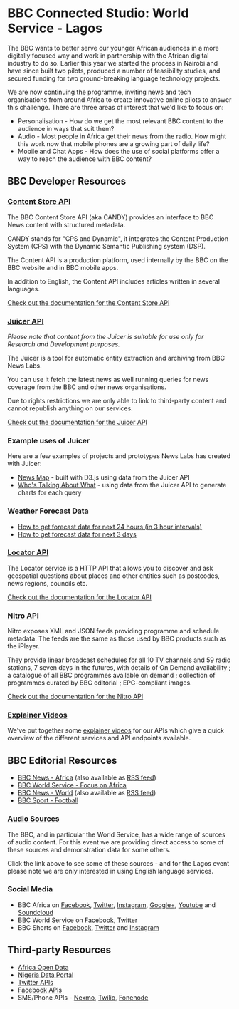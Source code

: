 # BBC Connected Studio: World Service - Lagos

<p class="lead">
The BBC wants to better serve our younger African audiences in a more digitally focused way and work in partnership with the African digital industry to do so.  Earlier this year we started the process in Nairobi and have since built two pilots, produced a number of feasibility studies, and secured funding for two ground-breaking language technology projects.
</p>
<p class="lead">
We are now continuing the programme, inviting news and tech organisations from around Africa to create innovative online pilots to answer this challenge. There are three areas of interest that we'd like to focus on:
</p>

<ul>
<li>Personalisation - How do we get the most relevant BBC content to the audience in ways that suit them?</li>
<li>Audio - Most people in Africa get their news from the radio. How might this work now that mobile phones are a growing part of daily life?</li>
<li>Mobile and Chat Apps - How does the use of social platforms offer a way to reach the audience with BBC content?</li>
</ul>

## BBC Developer Resources
 
### [Content Store API](CANDY.html)
 
The BBC Content Store API (aka CANDY) provides an interface to BBC News content with structured metadata.
 
CANDY stands for "CPS and Dynamic", it integrates the Content Production System (CPS) with the Dynamic Semantic Publishing system (DSP).
 
The Content API is a production platform, used internally by the BBC on the BBC website and in BBC mobile apps.
 
In addition to English, the Content API includes articles written in several languages.
 
[Check out the documentation for the Content Store API](CANDY.html)

### [Juicer API](Juicer-2.html)

*Please note that content from the Juicer is suitable for use only for Research and Development purposes.*

The Juicer is a tool for automatic entity extraction and archiving from BBC News Labs.

You can use it fetch the latest news as well running queries for news coverage from the BBC and other news organisations.

Due to rights restrictions we are only able to link to third-party content and cannot republish anything on our services.

[Check out the documentation for the Juicer API](Juicer.html)

### Example uses of Juicer
Here are a few examples of projects and prototypes News Labs has created with Juicer:

* [News Map](http://newsmap.bbcnewslabs.co.uk) - built with D3.js using data from the Juicer API
* [Who's Talking About What](http://wat.bbcnewslabs.co.uk) - using data from the Juicer API to generate charts for each query
 
### Weather Forecast Data
 
* [How to get forecast data for next 24 hours (in 3 hour intervals)](Weather-3-Hourly-Forecast.html)
* [How to get forecast data for next 3 days](Weather-3-Day-Forecast.html)

### [Locator API](Locator.html)
 
The Locator service is a HTTP API that allows you to discover and ask geospatial questions about places and other entities such as postcodes, news regions, councils etc.
 
[Check out the documentation for the Locator API](Locator.html)
 
### [Nitro API](Nitro.html)
 
Nitro exposes XML and JSON feeds providing programme and schedule metadata. The feeds are the same as those used by BBC products such as the iPlayer.

They provide linear broadcast schedules for all 10 TV channels and 59 radio stations, 7 seven days in the futures, with details of On Demand availability ; a catalogue of all BBC programmes available on demand ; collection of programmes curated by BBC editorial ; EPG-compliant images.

[Check out the documentation for the Nitro API](Nitro.html)

### [<i class="fa fa-youtube"></i> Explainer Videos](Videos.html)

We've put together some [explainer videos](Videos.html) for our APIs which give a quick overview of the different services and API endpoints available.

## BBC Editorial Resources

* [BBC News - Africa](http://www.bbc.co.uk/news/world/africa) (also available as [RSS feed](http://feeds.bbci.co.uk/news/world/africa/rss.xml))
* [BBC World Service - Focus on Africa](http://www.bbc.co.uk/programmes/p00gbjvb)
* [BBC News - World](http://www.bbc.co.uk/news/world/) (also available as [RSS feed](http://feeds.bbci.co.uk/news/rss.xml?edition=int))
* [BBC Sport - Football](http://www.bbc.co.uk/sport/0/football/)

### [Audio Sources](Audio.html)

The BBC, and in particular the World Service, has a wide range of sources of audio content. For this event we are providing direct access to some of these sources and demonstration data for some others.

Click the link above to see some of these sources - and for the Lagos event please note we are only interested in using English language services.

### Social Media

* BBC Africa on [Facebook](https://www.facebook.com/bbcafrica), [Twitter](https://twitter.com/BBCAfrica), [Instagram](http://instagram.com/bbcafrica), [Google+](https://plus.google.com/+BBCAfrica), [Youtube](https://www.youtube.com/user/bbcafrica) and [Soundcloud](https://soundcloud.com/bbcafrica)
* BBC World Service on [Facebook](https://www.facebook.com/bbcworldservice), [Twitter](https://twitter.com/BBCWorld)
* BBC Shorts on [Facebook](https://www.facebook.com/bbcshorts), [Twitter](https://twitter.com/bbcshorts) and [Instagram](https://www.instagram.com/bbcnews/)

## Third-party Resources

* [Africa Open Data](http://africaopendata.org/)
* [Nigeria Data Portal](http://nigeria.opendataforafrica.org/)
* [Twitter APIs](https://dev.twitter.com/)
* [Facebook APIs](https://developers.facebook.com/)
* SMS/Phone APIs - [Nexmo](https://docs.nexmo.com/api-ref/sms-api), [Twilio](https://www.twilio.com/docs/api), [Fonenode](https://fonenode.com/docs)
